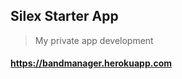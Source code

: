 ## Silex Starter App

> My private app development

#### <a href="https://bandmanager.herokuapp.com" target="_blank">https://bandmanager.herokuapp.com</a>